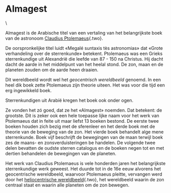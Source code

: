 # Almagest

\

Almagest is de Arabische titel van een vertaling van het belangrijkste
boek van de astronoom [Claudius Ptolemaeus](ptolemaeus.html){.two}.

De oorspronkelijke titel luidt «Megalé suntaxis tès astronomias» dat
«Grote verhandeling over de sterrenkunde» betekent. Ptolemaeus was een
Grieks sterrenkundige uit Alexandrië die leefde van 87 - 150 na
Christus. Hij dacht dacht de aarde in het middelpunt van het heelal
stond. De zon, maan en de planeten zouden om de aarde heen draaien.

Dit wereldbeeld wordt wel het *geocentrisch wereldbeeld* genoemd. In een
heel dik boek zette Ptolemaeus zijn theorie uiteen. Het was voor die
tijd een erg ingewikkeld boek.

Sterrenkundigen uit Arabië kregen het boek ook onder ogen.

Ze vonden het zó goed, dat ze het «Almagest» noemden. Dat betekent: de
grootste. Dit is zeker ook een hele toepasse lijke naam voor het werk
van Ptolemaeus dat in feite uit maar liefst 13 boeken bestond. De eerste
twee boeken houden zich bezig met de sferenleer en het derde boek met de
theorie van de beweging van de zon. Het vierde boek behandelt alge mene
sterrenkunde. Boek vijf beschrijft de bewegingen van de maan terwijl
boek zes de maans- en zonsverduisteringen be handelen. De volgende twee
delen bevatten de oudste sterren catalogus en de boeken negen tot en met
dertien behandelen de bewegingen van de planeten.

Het werk van Claudius Ptolemaeus is vele honderden jaren het
belangrijkste sterrenkundige werk geweest. Het duurde tot in de 16e eeuw
alvorens het geocentrische wereldbeeld, waarvoor Ptolemaeus pleitte,
vervangen werd door het [heliocentrische
wereldbeeld](heliocentrisch.html){.two}, het wereldbeeld waarin de zon
centraal staat en waarin alle planeten om de zon bewegen.
